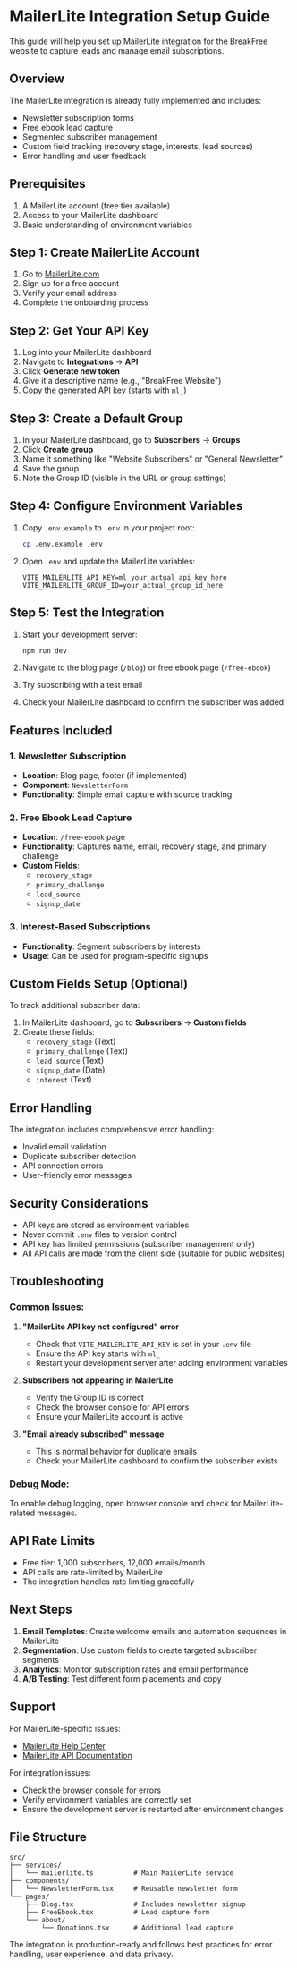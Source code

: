 # MailerLite Integration Setup Guide

This guide will help you set up MailerLite integration for the BreakFree website to capture leads and manage email subscriptions.

## Overview

The MailerLite integration is already fully implemented and includes:
- Newsletter subscription forms
- Free ebook lead capture
- Segmented subscriber management
- Custom field tracking (recovery stage, interests, lead sources)
- Error handling and user feedback

## Prerequisites

1. A MailerLite account (free tier available)
2. Access to your MailerLite dashboard
3. Basic understanding of environment variables

## Step 1: Create MailerLite Account

1. Go to [MailerLite.com](https://www.mailerlite.com)
2. Sign up for a free account
3. Verify your email address
4. Complete the onboarding process

## Step 2: Get Your API Key

1. Log into your MailerLite dashboard
2. Navigate to **Integrations** → **API**
3. Click **Generate new token**
4. Give it a descriptive name (e.g., "BreakFree Website")
5. Copy the generated API key (starts with `ml_`)

## Step 3: Create a Default Group

1. In your MailerLite dashboard, go to **Subscribers** → **Groups**
2. Click **Create group**
3. Name it something like "Website Subscribers" or "General Newsletter"
4. Save the group
5. Note the Group ID (visible in the URL or group settings)

## Step 4: Configure Environment Variables

1. Copy `.env.example` to `.env` in your project root:
   ```bash
   cp .env.example .env
   ```

2. Open `.env` and update the MailerLite variables:
   ```env
   VITE_MAILERLITE_API_KEY=ml_your_actual_api_key_here
   VITE_MAILERLITE_GROUP_ID=your_actual_group_id_here
   ```

## Step 5: Test the Integration

1. Start your development server:
   ```bash
   npm run dev
   ```

2. Navigate to the blog page (`/blog`) or free ebook page (`/free-ebook`)
3. Try subscribing with a test email
4. Check your MailerLite dashboard to confirm the subscriber was added

## Features Included

### 1. Newsletter Subscription
- **Location**: Blog page, footer (if implemented)
- **Component**: `NewsletterForm`
- **Functionality**: Simple email capture with source tracking

### 2. Free Ebook Lead Capture
- **Location**: `/free-ebook` page
- **Functionality**: Captures name, email, recovery stage, and primary challenge
- **Custom Fields**: 
  - `recovery_stage`
  - `primary_challenge`
  - `lead_source`
  - `signup_date`

### 3. Interest-Based Subscriptions
- **Functionality**: Segment subscribers by interests
- **Usage**: Can be used for program-specific signups

## Custom Fields Setup (Optional)

To track additional subscriber data:

1. In MailerLite dashboard, go to **Subscribers** → **Custom fields**
2. Create these fields:
   - `recovery_stage` (Text)
   - `primary_challenge` (Text)
   - `lead_source` (Text)
   - `signup_date` (Date)
   - `interest` (Text)

## Error Handling

The integration includes comprehensive error handling:
- Invalid email validation
- Duplicate subscriber detection
- API connection errors
- User-friendly error messages

## Security Considerations

- API keys are stored as environment variables
- Never commit `.env` files to version control
- API key has limited permissions (subscriber management only)
- All API calls are made from the client side (suitable for public websites)

## Troubleshooting

### Common Issues:

1. **"MailerLite API key not configured" error**
   - Check that `VITE_MAILERLITE_API_KEY` is set in your `.env` file
   - Ensure the API key starts with `ml_`
   - Restart your development server after adding environment variables

2. **Subscribers not appearing in MailerLite**
   - Verify the Group ID is correct
   - Check the browser console for API errors
   - Ensure your MailerLite account is active

3. **"Email already subscribed" message**
   - This is normal behavior for duplicate emails
   - Check your MailerLite dashboard to confirm the subscriber exists

### Debug Mode:

To enable debug logging, open browser console and check for MailerLite-related messages.

## API Rate Limits

- Free tier: 1,000 subscribers, 12,000 emails/month
- API calls are rate-limited by MailerLite
- The integration handles rate limiting gracefully

## Next Steps

1. **Email Templates**: Create welcome emails and automation sequences in MailerLite
2. **Segmentation**: Use custom fields to create targeted subscriber segments
3. **Analytics**: Monitor subscription rates and email performance
4. **A/B Testing**: Test different form placements and copy

## Support

For MailerLite-specific issues:
- [MailerLite Help Center](https://help.mailerlite.com/)
- [MailerLite API Documentation](https://developers.mailerlite.com/)

For integration issues:
- Check the browser console for errors
- Verify environment variables are correctly set
- Ensure the development server is restarted after environment changes

## File Structure

```
src/
├── services/
│   └── mailerlite.ts          # Main MailerLite service
├── components/
│   └── NewsletterForm.tsx     # Reusable newsletter form
└── pages/
    ├── Blog.tsx               # Includes newsletter signup
    ├── FreeEbook.tsx          # Lead capture form
    └── about/
        └── Donations.tsx      # Additional lead capture
```

The integration is production-ready and follows best practices for error handling, user experience, and data privacy.
